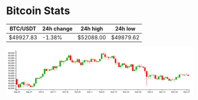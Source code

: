 # Bitcoin Stats

BTC/USDT|24h change|24h high|24h low|
|---|---|---|---|
|$49927.83|-1.38%|$52088.00|$49879.62|

<img src="./chart.svg">
